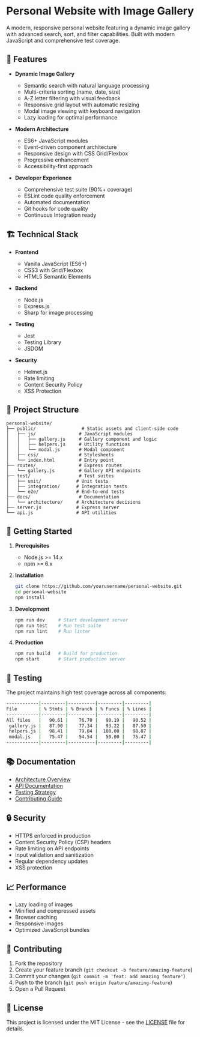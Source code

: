 # Personal Website with Image Gallery

A modern, responsive personal website featuring a dynamic image gallery with advanced search, sort, and filter capabilities. Built with modern JavaScript and comprehensive test coverage.

## 🚀 Features

- **Dynamic Image Gallery**
  - Semantic search with natural language processing
  - Multi-criteria sorting (name, date, size)
  - A-Z letter filtering with visual feedback
  - Responsive grid layout with automatic resizing
  - Modal image viewing with keyboard navigation
  - Lazy loading for optimal performance

- **Modern Architecture**
  - ES6+ JavaScript modules
  - Event-driven component architecture
  - Responsive design with CSS Grid/Flexbox
  - Progressive enhancement
  - Accessibility-first approach

- **Developer Experience**
  - Comprehensive test suite (90%+ coverage)
  - ESLint code quality enforcement
  - Automated documentation
  - Git hooks for code quality
  - Continuous Integration ready

## 🏗️ Technical Stack

- **Frontend**
  - Vanilla JavaScript (ES6+)
  - CSS3 with Grid/Flexbox
  - HTML5 Semantic Elements
  
- **Backend**
  - Node.js
  - Express.js
  - Sharp for image processing
  
- **Testing**
  - Jest
  - Testing Library
  - JSDOM
  
- **Security**
  - Helmet.js
  - Rate limiting
  - Content Security Policy
  - XSS Protection

## 📁 Project Structure

```
personal-website/
├── public/                 # Static assets and client-side code
│   ├── js/                # JavaScript modules
│   │   ├── gallery.js     # Gallery component and logic
│   │   ├── helpers.js     # Utility functions
│   │   └── modal.js       # Modal component
│   ├── css/               # Stylesheets
│   └── index.html         # Entry point
├── routes/                # Express routes
│   └── gallery.js         # Gallery API endpoints
├── test/                  # Test suites
│   ├── unit/             # Unit tests
│   ├── integration/      # Integration tests
│   └── e2e/              # End-to-end tests
├── docs/                  # Documentation
│   └── architecture/     # Architecture decisions
├── server.js             # Express server
└── api.js                # API utilities
```

## 🚦 Getting Started

1. **Prerequisites**
   - Node.js >= 14.x
   - npm >= 6.x

2. **Installation**
   ```bash
   git clone https://github.com/yourusername/personal-website.git
   cd personal-website
   npm install
   ```

3. **Development**
   ```bash
   npm run dev     # Start development server
   npm run test    # Run test suite
   npm run lint    # Run linter
   ```

4. **Production**
   ```bash
   npm run build   # Build for production
   npm start       # Start production server
   ```

## 🧪 Testing

The project maintains high test coverage across all components:

```bash
------------|---------|----------|---------|---------|
File        | % Stmts | % Branch | % Funcs | % Lines |
------------|---------|----------|---------|---------|
All files   |   90.61 |    76.70 |   90.19 |   90.52 |
 gallery.js |   87.90 |    77.34 |   93.22 |   87.50 |
 helpers.js |   98.41 |    79.84 |  100.00 |   98.87 |
 modal.js   |   75.47 |    54.54 |   50.00 |   75.47 |
------------|---------|----------|---------|---------|
```

## 📚 Documentation

- [Architecture Overview](docs/architecture/README.md)
- [API Documentation](docs/api/README.md)
- [Testing Strategy](docs/testing/README.md)
- [Contributing Guide](CONTRIBUTING.md)

## 🔒 Security

- HTTPS enforced in production
- Content Security Policy (CSP) headers
- Rate limiting on API endpoints
- Input validation and sanitization
- Regular dependency updates
- XSS protection

## 📈 Performance

- Lazy loading of images
- Minified and compressed assets
- Browser caching
- Responsive images
- Optimized JavaScript bundles

## 🤝 Contributing

1. Fork the repository
2. Create your feature branch (`git checkout -b feature/amazing-feature`)
3. Commit your changes (`git commit -m 'feat: add amazing feature'`)
4. Push to the branch (`git push origin feature/amazing-feature`)
5. Open a Pull Request

## 📝 License

This project is licensed under the MIT License - see the [LICENSE](LICENSE) file for details.
